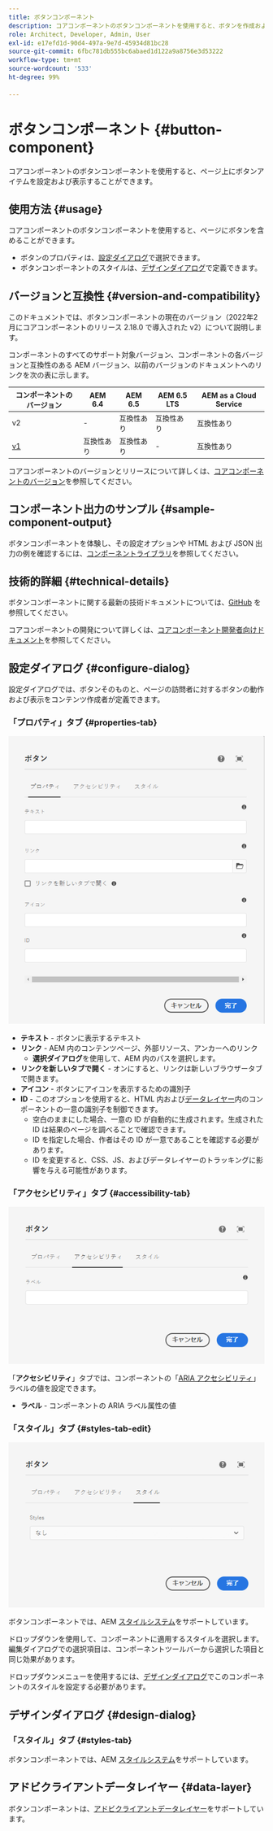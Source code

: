```yaml
---
title: ボタンコンポーネント
description: コアコンポーネントのボタンコンポーネントを使用すると、ボタンを作成および表示することができます。
role: Architect, Developer, Admin, User
exl-id: e17efd1d-90d4-497a-9e7d-45934d81bc28
source-git-commit: 6fbc781db555bc6abaed1d122a9a8756e3d53222
workflow-type: tm+mt
source-wordcount: '533'
ht-degree: 99%

---
```


# ボタンコンポーネント {#button-component}

コアコンポーネントのボタンコンポーネントを使用すると、ページ上にボタンアイテムを設定および表示することができます。

## 使用方法 {#usage}

コアコンポーネントのボタンコンポーネントを使用すると、ページにボタンを含めることができます。

* ボタンのプロパティは、[設定ダイアログ](#configure-dialog)で選択できます。
* ボタンコンポーネントのスタイルは、[デザインダイアログ](#design-dialog)で定義できます。

## バージョンと互換性 {#version-and-compatibility}

このドキュメントでは、ボタンコンポーネントの現在のバージョン（2022年2月にコアコンポーネントのリリース 2.18.0 で導入された v2）について説明します。

コンポーネントのすべてのサポート対象バージョン、コンポーネントの各バージョンと互換性のある AEM バージョン、以前のバージョンのドキュメントへのリンクを次の表に示します。

| コンポーネントのバージョン | AEM 6.4 | AEM 6.5 | AEM 6.5 LTS | AEM as a Cloud Service |
|--- |--- |---|---|---|
| v2 | - | 互換性あり | 互換性あり | 互換性あり |
| [v1](v1/button.md) | 互換性あり | 互換性あり | - | 互換性あり |

コアコンポーネントのバージョンとリリースについて詳しくは、[コアコンポーネントのバージョン](/help/versions.md)を参照してください。

## コンポーネント出力のサンプル {#sample-component-output}

ボタンコンポーネントを体験し、その設定オプションや HTML および JSON 出力の例を確認するには、[コンポーネントライブラリ](https://adobe.com/go/aem_cmp_library_button)を参照してください。

## 技術的詳細 {#technical-details}

ボタンコンポーネントに関する最新の技術ドキュメントについては、[GitHub](https://adobe.com/go/aem_cmp_tech_button_v2) を参照してください。

コアコンポーネントの開発について詳しくは、[コアコンポーネント開発者向けドキュメント](/help/developing/overview.md)を参照してください。

## 設定ダイアログ {#configure-dialog}

設定ダイアログでは、ボタンそのものと、ページの訪問者に対するボタンの動作および表示をコンテンツ作成者が定義できます。

### 「プロパティ」タブ {#properties-tab}

![ボタンコンポーネントの編集ダイアログの「プロパティ」タブ](/help/assets/button-edit-properties.png)

* **テキスト** - ボタンに表示するテキスト
* **リンク** - AEM 内のコンテンツページ、外部リソース、アンカーへのリンク
   * **選択ダイアログ**&#x200B;を使用して、AEM 内のパスを選択します。
* **リンクを新しいタブで開く** - オンにすると、リンクは新しいブラウザータブで開きます。
* **アイコン** - ボタンにアイコンを表示するための識別子
* **ID** - このオプションを使用すると、HTML 内および[データレイヤー](/help/developing/data-layer/overview.md)内のコンポーネントの一意の識別子を制御できます。
   * 空白のままにした場合、一意の ID が自動的に生成されます。生成された ID は結果のページを調べることで確認できます。
   * ID を指定した場合、作者はその ID が一意であることを確認する必要があります。
   * ID を変更すると、CSS、JS、およびデータレイヤーのトラッキングに影響を与える可能性があります。

### 「アクセシビリティ」タブ {#accessibility-tab}

![ボタンコンポーネントの編集ダイアログの「アクセシビリティ」タブ](/help/assets/button-edit-accessibility.png)

「**アクセシビリティ**」タブでは、コンポーネントの「[ARIA アクセシビリティ](https://www.w3.org/WAI/standards-guidelines/aria/)」ラベルの値を設定できます。

* **ラベル** - コンポーネントの ARIA ラベル属性の値

### 「スタイル」タブ {#styles-tab-edit}

![ボタンコンポーネントの編集ダイアログの「スタイル」タブ](/help/assets/button-edit-styles.png)

ボタンコンポーネントでは、AEM [スタイルシステム](/help/get-started/authoring.md#component-styling)をサポートしています。

ドロップダウンを使用して、コンポーネントに適用するスタイルを選択します。編集ダイアログでの選択項目は、コンポーネントツールバーから選択した項目と同じ効果があります。

ドロップダウンメニューを使用するには、[デザインダイアログ](#design-dialog)でこのコンポーネントのスタイルを設定する必要があります。

## デザインダイアログ {#design-dialog}

### 「スタイル」タブ {#styles-tab}

ボタンコンポーネントでは、AEM [スタイルシステム](/help/get-started/authoring.md#component-styling)をサポートしています。

## アドビクライアントデータレイヤー {#data-layer}

ボタンコンポーネントは、[アドビクライアントデータレイヤー](/help/developing/data-layer/overview.md)をサポートしています。
